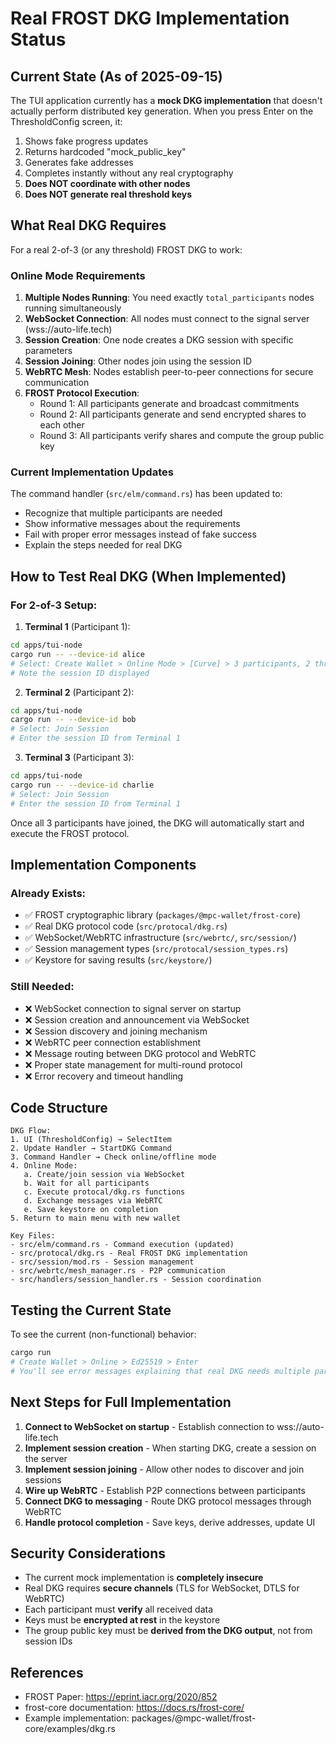 # Real FROST DKG Implementation Status

## Current State (As of 2025-09-15)

The TUI application currently has a **mock DKG implementation** that doesn't actually perform distributed key generation. When you press Enter on the ThresholdConfig screen, it:

1. Shows fake progress updates
2. Returns hardcoded "mock_public_key" 
3. Generates fake addresses
4. Completes instantly without any real cryptography
5. **Does NOT coordinate with other nodes**
6. **Does NOT generate real threshold keys**

## What Real DKG Requires

For a real 2-of-3 (or any threshold) FROST DKG to work:

### Online Mode Requirements

1. **Multiple Nodes Running**: You need exactly `total_participants` nodes running simultaneously
2. **WebSocket Connection**: All nodes must connect to the signal server (wss://auto-life.tech)
3. **Session Creation**: One node creates a DKG session with specific parameters
4. **Session Joining**: Other nodes join using the session ID
5. **WebRTC Mesh**: Nodes establish peer-to-peer connections for secure communication
6. **FROST Protocol Execution**:
   - Round 1: All participants generate and broadcast commitments
   - Round 2: All participants generate and send encrypted shares to each other
   - Round 3: All participants verify shares and compute the group public key

### Current Implementation Updates

The command handler (`src/elm/command.rs`) has been updated to:
- Recognize that multiple participants are needed
- Show informative messages about the requirements
- Fail with proper error messages instead of fake success
- Explain the steps needed for real DKG

## How to Test Real DKG (When Implemented)

### For 2-of-3 Setup:

1. **Terminal 1** (Participant 1):
```bash
cd apps/tui-node
cargo run -- --device-id alice
# Select: Create Wallet > Online Mode > [Curve] > 3 participants, 2 threshold
# Note the session ID displayed
```

2. **Terminal 2** (Participant 2):
```bash
cd apps/tui-node
cargo run -- --device-id bob
# Select: Join Session
# Enter the session ID from Terminal 1
```

3. **Terminal 3** (Participant 3):
```bash
cd apps/tui-node
cargo run -- --device-id charlie
# Select: Join Session
# Enter the session ID from Terminal 1
```

Once all 3 participants have joined, the DKG will automatically start and execute the FROST protocol.

## Implementation Components

### Already Exists:
- ✅ FROST cryptographic library (`packages/@mpc-wallet/frost-core`)
- ✅ Real DKG protocol code (`src/protocal/dkg.rs`)
- ✅ WebSocket/WebRTC infrastructure (`src/webrtc/`, `src/session/`)
- ✅ Session management types (`src/protocal/session_types.rs`)
- ✅ Keystore for saving results (`src/keystore/`)

### Still Needed:
- ❌ WebSocket connection to signal server on startup
- ❌ Session creation and announcement via WebSocket
- ❌ Session discovery and joining mechanism
- ❌ WebRTC peer connection establishment
- ❌ Message routing between DKG protocol and WebRTC
- ❌ Proper state management for multi-round protocol
- ❌ Error recovery and timeout handling

## Code Structure

```
DKG Flow:
1. UI (ThresholdConfig) → SelectItem
2. Update Handler → StartDKG Command
3. Command Handler → Check online/offline mode
4. Online Mode:
   a. Create/join session via WebSocket
   b. Wait for all participants
   c. Execute protocal/dkg.rs functions
   d. Exchange messages via WebRTC
   e. Save keystore on completion
5. Return to main menu with new wallet

Key Files:
- src/elm/command.rs - Command execution (updated)
- src/protocal/dkg.rs - Real FROST DKG implementation
- src/session/mod.rs - Session management
- src/webrtc/mesh_manager.rs - P2P communication
- src/handlers/session_handler.rs - Session coordination
```

## Testing the Current State

To see the current (non-functional) behavior:

```bash
cargo run
# Create Wallet > Online > Ed25519 > Enter
# You'll see error messages explaining that real DKG needs multiple participants
```

## Next Steps for Full Implementation

1. **Connect to WebSocket on startup** - Establish connection to wss://auto-life.tech
2. **Implement session creation** - When starting DKG, create a session on the server
3. **Implement session joining** - Allow other nodes to discover and join sessions
4. **Wire up WebRTC** - Establish P2P connections between participants
5. **Connect DKG to messaging** - Route DKG protocol messages through WebRTC
6. **Handle protocol completion** - Save keys, derive addresses, update UI

## Security Considerations

- The current mock implementation is **completely insecure**
- Real DKG requires **secure channels** (TLS for WebSocket, DTLS for WebRTC)
- Each participant must **verify** all received data
- Keys must be **encrypted at rest** in the keystore
- The group public key must be **derived from the DKG output**, not from session IDs

## References

- FROST Paper: https://eprint.iacr.org/2020/852
- frost-core documentation: https://docs.rs/frost-core/
- Example implementation: packages/@mpc-wallet/frost-core/examples/dkg.rs